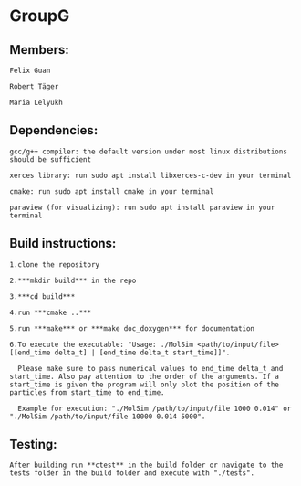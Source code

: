 # GroupG

## Members:

    Felix Guan

    Robert Täger

    Maria Lelyukh


## Dependencies: 

    gcc/g++ compiler: the default version under most linux distributions should be sufficient

    xerces library: run sudo apt install libxerces-c-dev in your terminal
    
    cmake: run sudo apt install cmake in your terminal

    paraview (for visualizing): run sudo apt install paraview in your terminal

## Build instructions:

    1.clone the repository

    2.***mkdir build*** in the repo

    3.***cd build***

    4.run ***cmake ..***

    5.run ***make*** or ***make doc_doxygen*** for documentation

    6.To execute the executable: "Usage: ./MolSim <path/to/input/file> [[end_time delta_t] | [end_time delta_t start_time]]". 

      Please make sure to pass numerical values to end_time delta_t and start_time. Also pay attention to the order of the arguments. If a start_time is given the program will only plot the position of the particles from start_time to end_time.

      Example for execution: "./MolSim /path/to/input/file 1000 0.014" or "./MolSim /path/to/input/file 10000 0.014 5000".

## Testing:
    
    After building run **ctest** in the build folder or navigate to the tests folder in the build folder and execute with "./tests". 


